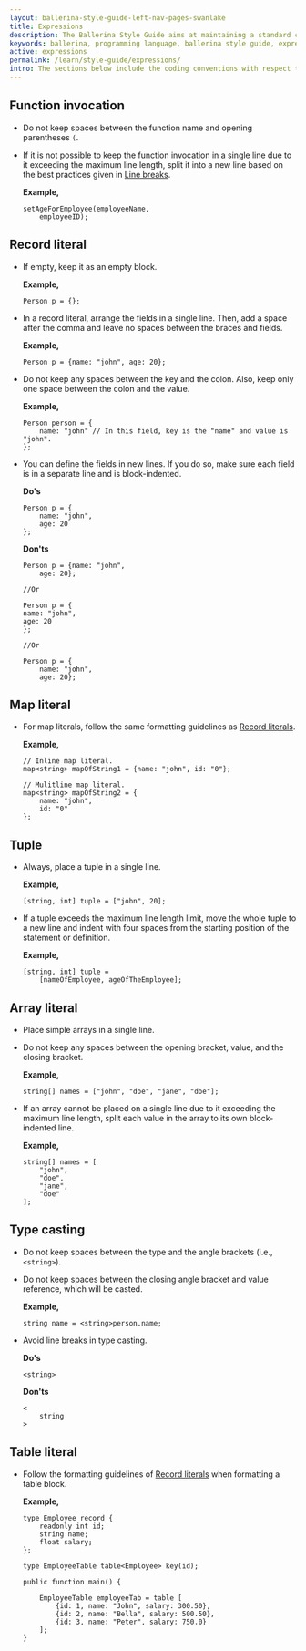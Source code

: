 ```yaml
---
layout: ballerina-style-guide-left-nav-pages-swanlake
title: Expressions
description: The Ballerina Style Guide aims at maintaining a standard coding style among the Ballerina community. The Ballerina code formatting tools are based on this guide.
keywords: ballerina, programming language, ballerina style guide, expressions
active: expressions
permalink: /learn/style-guide/expressions/
intro: The sections below include the coding conventions with respect to expressions.
---
```


## Function invocation

* Do not keep spaces between the function name and opening parentheses `(`.
  
* If it is not possible to keep the function invocation in a single line due to it exceeding the maximum line length, split it into a new line based on the best practices given in [Line breaks](/learn/style-guide/coding-conventions/#line-breaks).
    
    **Example,**

    ```ballerina
    setAgeForEmployee(employeeName,
        employeeID);
    ```

## Record literal

* If empty, keep it as an empty block.
      
    **Example,**

    ```ballerina
    Person p = {};
    ```

* In a record literal, arrange the fields in a single line.
  Then, add a space after the comma and leave no spaces between the braces and fields.
      
    **Example,**

    ```ballerina
    Person p = {name: "john", age: 20};
    ``` 

* Do not keep any spaces between the key and the colon. Also, keep only one space between the colon and the value.
  
    **Example,**

    ```ballerina
    Person person = {
        name: "john" // In this field, key is the "name" and value is "john".
    };
    ```

* You can define the fields in new lines. If you do so, make sure each field is in a separate line and is block-indented.

    **Do's**

    ```ballerina
    Person p = {
        name: "john",
        age: 20
    };
    ``` 

    **Don'ts**

    ```ballerina
    Person p = {name: "john",
        age: 20};
    
    //Or
    
    Person p = {
    name: "john",
    age: 20
    };
    
    //Or
    
    Person p = {
        name: "john",
        age: 20};
    ```

## Map literal

* For map literals, follow the same formatting guidelines as [Record literals](/learn/style-guide/expressions/#record-literal).
  
    **Example,**

    ```ballerina
    // Inline map literal.
    map<string> mapOfString1 = {name: "john", id: "0"};
    
    // Mulitline map literal.
    map<string> mapOfString2 = {
        name: "john",
        id: "0"
    };
    ```

## Tuple

* Always, place a tuple in a single line.

    **Example,**

    ```ballerina
    [string, int] tuple = ["john", 20];
    ```

* If a tuple exceeds the maximum line length limit, move the whole tuple to a new line and indent with four spaces from the starting position of the statement or definition.
  
    **Example,**

    ```ballerina
    [string, int] tuple = 
        [nameOfEmployee, ageOfTheEmployee];
    ```

## Array literal

* Place simple arrays in a single line.
* Do not keep any spaces between the opening bracket, value, and the closing bracket.
  
    **Example,**

    ```ballerina
    string[] names = ["john", "doe", "jane", "doe"];
    ```

* If an array cannot be placed on a single line due to it exceeding the maximum line length, split each value in the array to its own block-indented line.
    
    **Example,**

    ```ballerina
    string[] names = [
        "john",
        "doe",
        "jane",
        "doe"
    ];
    ```

## Type casting

* Do not keep spaces between the type and the angle brackets (i.e., `<string>`).
* Do not keep spaces between the closing angle bracket and value reference, which will be casted.

    **Example,**

    ```ballerina
    string name = <string>person.name;
    ```

* Avoid line breaks in type casting.
  
    **Do's**

    ```ballerina
    <string>
    ```
  
    **Don'ts**

    ```ballerina
    <
        string
    >
    ```

## Table literal

* Follow the formatting guidelines of [Record literals](/learn/style-guide/expressions/#record-literal) when formatting a table block.
  
    **Example,**
    
    ```ballerina
    type Employee record {
        readonly int id;
        string name;
        float salary;
    };

    type EmployeeTable table<Employee> key(id);

    public function main() {

        EmployeeTable employeeTab = table [
            {id: 1, name: "John", salary: 300.50},
            {id: 2, name: "Bella", salary: 500.50},
            {id: 3, name: "Peter", salary: 750.0}
        ];
    }
    ```
  
<div class="cGitButtonContainer"><p data-button="iGitStarText">"Star"</p><p data-button="iGitWatchText">"Watch"</p></div>


<style> #tree-expand-all , #tree-collapse-all, .cTocElements {display:none;} .cGitButtonContainer {padding-left: 40px;display: none;} </style>
